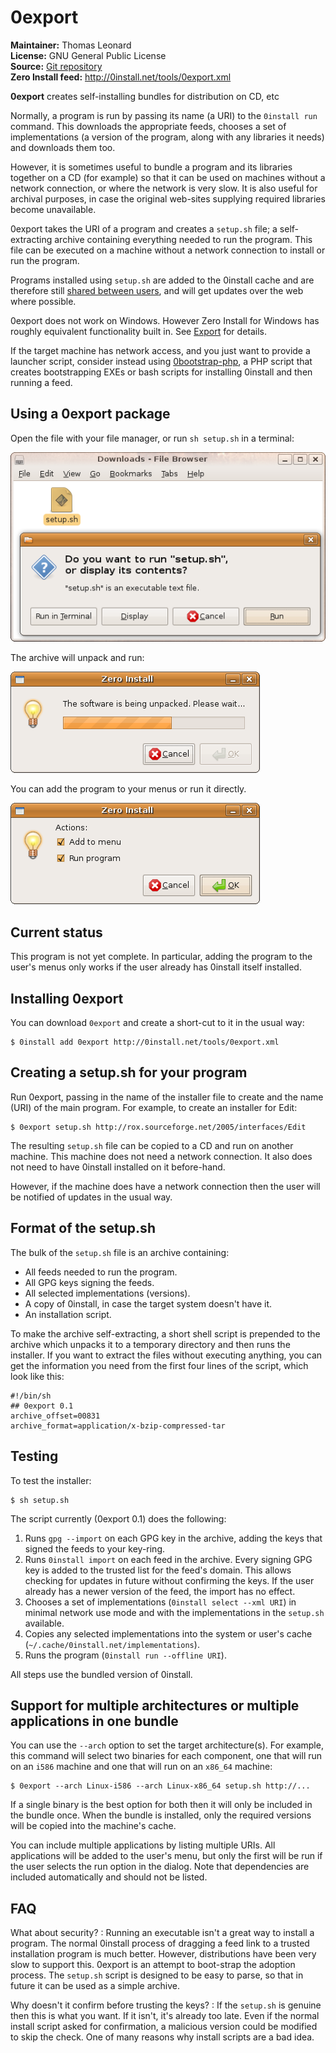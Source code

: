 # 0export

**Maintainer:** Thomas Leonard  
**License:** GNU General Public License  
**Source:** [Git repository](http://repo.or.cz/w/0export.git)  
**Zero Install feed:** <http://0install.net/tools/0export.xml>

**0export** creates self-installing bundles for distribution on CD, etc

Normally, a program is run by passing its name (a URI) to the `0install run` command. This downloads the appropriate feeds, chooses a set of implementations (a version of the program, along with any libraries it needs) and downloads them too.

However, it is sometimes useful to bundle a program and its libraries together on a CD (for example) so that it can be used on machines without a network connection, or where the network is very slow. It is also useful for archival purposes, in case the original web-sites supplying required libraries become unavailable.

0export takes the URI of a program and creates a `setup.sh` file; a self-extracting archive containing everything needed to run the program. This file can be executed on a machine without a network connection to install or run the program.

Programs installed using `setup.sh` are added to the 0install cache and are therefore still [shared between users](../details/sharing.md), and will get updates over the web where possible.

0export does not work on Windows. However Zero Install for Windows has roughly equivalent functionality built in. See [Export](../details/export.md) for details.

If the target machine has network access, and you just want to provide a launcher script, consider instead using [0bootstrap-php](https://github.com/0install/0bootstrap-php), a PHP script that creates bootstrapping EXEs or bash scripts for installing 0install and then running a feed.

## Using a 0export package

Open the file with your file manager, or run `sh setup.sh` in a terminal:

![Running a 0export setup file](../img/screens/0export-run.png)

The archive will unpack and run:

![The self-extracting package unpacks itself](../img/screens/0export-unpack.png)

You can add the program to your menus or run it directly.

![Optional actions](../img/screens/0export-actions.png)

## Current status

This program is not yet complete. In particular, adding the program to the user's menus only works if the user already has 0install itself installed.

## Installing 0export

You can download `0export` and create a short-cut to it in the usual way:

```shell
$ 0install add 0export http://0install.net/tools/0export.xml
```

## Creating a setup.sh for your program

Run 0export, passing in the name of the installer file to create and the name (URI) of the main program. For example, to create an installer for Edit:

```shell
$ 0export setup.sh http://rox.sourceforge.net/2005/interfaces/Edit
```

The resulting `setup.sh` file can be copied to a CD and run on another machine. This machine does not need a network connection. It also does not need to have 0install installed on it before-hand.

However, if the machine does have a network connection then the user will be notified of updates in the usual way.

## Format of the setup.sh

The bulk of the `setup.sh` file is an archive containing:

- All feeds needed to run the program.
- All GPG keys signing the feeds.
- All selected implementations (versions).
- A copy of 0install, in case the target system doesn't have it.
- An installation script.

To make the archive self-extracting, a short shell script is prepended to the archive which unpacks it to a temporary directory and then runs the installer. If you want to extract the files without executing anything, you can get the information you need from the first four lines of the script, which look like this:

```shell
#!/bin/sh
## 0export 0.1
archive_offset=00831
archive_format=application/x-bzip-compressed-tar
```

## Testing

To test the installer:

```shell
$ sh setup.sh
```

The script currently (0export 0.1) does the following:

1. Runs `gpg --import` on each GPG key in the archive, adding the keys that signed the feeds to your key-ring.
2. Runs `0install import` on each feed in the archive. Every signing GPG key is added to the trusted list for the feed's domain. This allows checking for updates in future without confirming the keys. If the user already has a newer version of the feed, the import has no effect.
3. Chooses a set of implementations (`0install select --xml URI`) in minimal network use mode and with the implementations in the `setup.sh` available.
4. Copies any selected implementations into the system or user's cache (`~/.cache/0install.net/implementations`).
5. Runs the program (`0install run --offline URI`).

All steps use the bundled version of 0install.

## Support for multiple architectures or multiple applications in one bundle

You can use the `--arch` option to set the target architecture(s). For example, this command will select two binaries for each component, one that will run on an `i586` machine and one that will run on an `x86_64` machine:

```shell
$ 0export --arch Linux-i586 --arch Linux-x86_64 setup.sh http://...
```

If a single binary is the best option for both then it will only be included in the bundle once. When the bundle is installed, only the required versions will be copied into the machine's cache.

You can include multiple applications by listing multiple URIs. All applications will be added to the user's menu, but only the first will be run if the user selects the run option in the dialog. Note that dependencies are included automatically and should not be listed.

## FAQ

What about security?
: Running an executable isn't a great way to install a program. The normal 0install process of dragging a feed link to a trusted installation program is much better. However, distributions have been very slow to support this. 0export is an attempt to boot-strap the adoption process. The `setup.sh` script is designed to be easy to parse, so that in future it can be used as a simple archive.

Why doesn't it confirm before trusting the keys?
: If the `setup.sh` is genuine then this is what you want. If it isn't, it's already too late. Even if the normal install script asked for confirmation, a malicious version could be modified to skip the check. One of many reasons why install scripts are a bad idea.
